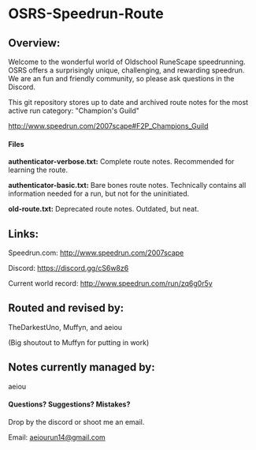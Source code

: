 # OSRS-Speedrun-Route

## Overview:

Welcome to the wonderful world of Oldschool RuneScape speedrunning. OSRS offers a surprisingly unique, challenging, and rewarding speedrun. We are an fun and friendly community, so please ask questions in the Discord.

This git repository stores up to date and archived route notes for the most active run category: "Champion's Guild"

http://www.speedrun.com/2007scape#F2P_Champions_Guild

#### Files

**authenticator-verbose.txt:** Complete route notes. Recommended for learning the route.

**authenticator-basic.txt:** Bare bones route notes. Technically contains all information needed for a run, but not for the uninitiated.

 **old-route.txt:** Deprecated route notes. Outdated, but neat.


## Links:

Speedrun.com: http://www.speedrun.com/2007scape

Discord: https://discord.gg/cS6w8z6

Current world record: http://www.speedrun.com/run/zq6g0r5y


## Routed and revised by:

TheDarkestUno, Muffyn, and aeiou

(Big shoutout to Muffyn for putting in work)

## Notes currently managed by:

aeiou

#### Questions? Suggestions? Mistakes?

Drop by the discord or shoot me an email.

Email: aeiourun14@gmail.com
